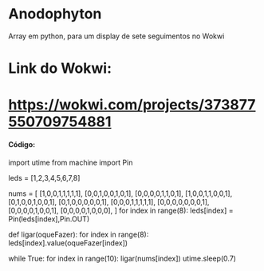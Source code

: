 # Anodophyton
Array em python, para um display de sete seguimentos no Wokwi




# Link do Wokwi:
# https://wokwi.com/projects/373877550709754881

 <h4> Código: </h4>
 
import utime
from machine import Pin

leds = [1,2,3,4,5,6,7,8]

nums = [
    [1,0,0,1,1,1,1,1],
    [0,0,1,0,0,1,0,1],
    [0,0,0,0,1,1,0,1],
    [1,0,0,1,1,0,0,1],
    [0,1,0,0,1,0,0,1],
    [0,1,0,0,0,0,0,1],
    [0,0,0,1,1,1,1,1],
    [0,0,0,0,0,0,0,1],
    [0,0,0,0,1,0,0,1],
    [0,0,0,0,1,0,0,0],
  ]
for index in range(8):
  leds[index] = Pin(leds[index],Pin.OUT)

def ligar(oqueFazer):
  for index in range(8):
    leds[index].value(oqueFazer[index])

while True:
  for index in range(10):
    ligar(nums[index])
    utime.sleep(0.7)



